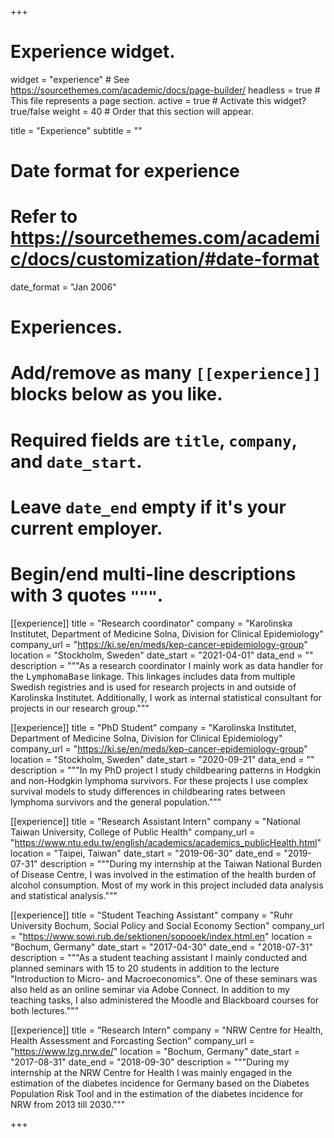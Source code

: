 +++
# Experience widget.
widget = "experience"  # See https://sourcethemes.com/academic/docs/page-builder/
headless = true  # This file represents a page section.
active = true  # Activate this widget? true/false
weight = 40  # Order that this section will appear.

title = "Experience"
subtitle = ""

# Date format for experience
#   Refer to https://sourcethemes.com/academic/docs/customization/#date-format
date_format = "Jan 2006"

# Experiences.
#   Add/remove as many `[[experience]]` blocks below as you like.
#   Required fields are `title`, `company`, and `date_start`.
#   Leave `date_end` empty if it's your current employer.
#   Begin/end multi-line descriptions with 3 quotes `"""`.
[[experience]]
  title = "Research coordinator"
  company = "Karolinska Institutet, Department of Medicine Solna, Division for Clinical Epidemiology"
  company_url = "https://ki.se/en/meds/kep-cancer-epidemiology-group"
  location = "Stockholm, Sweden"
  date_start = "2021-04-01"
  data_end = ""
  description = """As a research coordinator I mainly work as data handler for the <TT>LymphomaBase</TT> linkage. This linkages includes data from multiple Swedish registries and is used for research projects in and outside of Karolinska Institutet. Additionally, I work as internal statistical consultant for projects in our research group."""

[[experience]]
  title = "PhD Student"
  company = "Karolinska Institutet, Department of Medicine Solna, Division for Clinical Epidemiology"
  company_url = "https://ki.se/en/meds/kep-cancer-epidemiology-group"
  location = "Stockholm, Sweden"
  date_start = "2020-09-21"
  data_end = ""
  description = """In my PhD project I study childbearing patterns in Hodgkin and non-Hodgkin lymphoma survivors. For these projects I use complex survival models to study differences in childbearing rates between lymphoma survivors and the general population."""

[[experience]]
  title = "Research Assistant Intern"
  company = "National Taiwan University, College of Public Health"
  company_url = "https://www.ntu.edu.tw/english/academics/academics_publicHealth.html"
  location = "Taipei, Taiwan"
  date_start = "2019-06-30"
  date_end = "2019-07-31"
  description = """During my internship at the Taiwan National Burden of Disease Centre, I was involved in the estimation of the health burden of alcohol consumption. Most of my work in this project included data analysis and statistical analysis."""

[[experience]]
  title = "Student Teaching Assistant"
  company = "Ruhr University Bochum, Social Policy and Social Economy Section"
  company_url = "https://www.sowi.rub.de/sektionen/sopooek/index.html.en"
  location = "Bochum, Germany"
  date_start = "2017-04-30"
  date_end = "2018-07-31"
  description = """As a student teaching assistant I mainly conducted and planned seminars with 15 to 20 students in addition to the lecture "Introduction to Micro- and Macroeconomics". One of these seminars was also held as an online seminar via Adobe Connect. In addition to my teaching tasks, I also administered the Moodle and Blackboard courses for both lectures."""

[[experience]]
  title = "Research Intern"
  company = "NRW Centre for Health, Health Assessment and Forcasting Section"
  company_url = "https://www.lzg.nrw.de/"
  location = "Bochum, Germany"
  date_start = "2017-08-31"
  date_end = "2018-09-30"
  description = """During my internship at the NRW Centre for Health I was mainly engaged in the estimation of the diabetes incidence for Germany based on the Diabetes Population Risk Tool and in the estimation of the diabetes incidence for NRW from 2013 till 2030."""

+++
